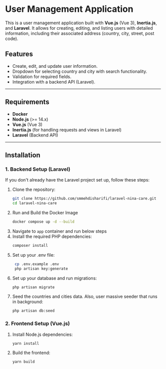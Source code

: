 # User Management Application

This is a user management application built with **Vue.js** (Vue 3), **Inertia.js**, and **Laravel**. It allows for creating, editing, and listing users with detailed information, including their associated address (country, city, street, post code).

## Features

- Create, edit, and update user information.
- Dropdown for selecting country and city with search functionality.
- Validation for required fields.
- Integration with a backend API (Laravel).

---

## Requirements

- **Docker**
- **Node.js** (>= 14.x)
- **Vue.js** (Vue 3)
- **Inertia.js** (for handling requests and views in Laravel)
- **Laravel** (Backend API)

---

## Installation

### 1. Backend Setup (Laravel)

If you don't already have the Laravel project set up, follow these steps:

1. Clone the repository:
   ```bash
   git clone https://github.com/smmehdisharifi/laravel-nina-care.git
   cd laravel-nina-care
2. Run and Build the Docker Image
   ```bash
   docker compose up -d --build
3. Navigate to `app` container and run below steps
4. Install the required PHP dependencies:
   ```bash
   composer install
5. Set up your .env file:
   ```bash
    cp .env.example .env
    php artisan key:generate
6. Set up your database and run migrations:
    ```bash
    php artisan migrate
7. Seed the countries and cities data. Also, user massive seeder that runs in background:
    ```bash
    php artisan db:seed

### 2. Frontend Setup (Vue.js)

1. Install Node.js dependencies:
   ```bash
   yarn install
2. Build the frontend:
   ```bash
   yarn build
